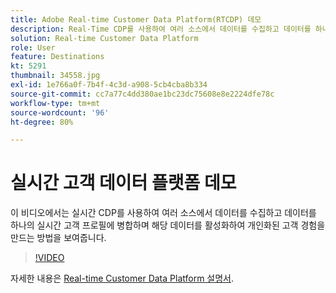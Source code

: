```yaml
---
title: Adobe Real-time Customer Data Platform(RTCDP) 데모
description: Real-Time CDP를 사용하여 여러 소스에서 데이터를 수집하고 데이터를 하나의 실시간 고객 프로필에 병합하며 해당 데이터를 활성화하여 개인화된 고객 경험을 만드는 방법의 데모를 참조하십시오.
solution: Real-time Customer Data Platform
role: User
feature: Destinations
kt: 5291
thumbnail: 34558.jpg
exl-id: 1e766a0f-7b4f-4c3d-a908-5cb4cba8b334
source-git-commit: cc7a77c4dd380ae1bc23dc75608e8e2224dfe78c
workflow-type: tm+mt
source-wordcount: '96'
ht-degree: 80%

---
```


# 실시간 고객 데이터 플랫폼 데모

이 비디오에서는 실시간 CDP를 사용하여 여러 소스에서 데이터를 수집하고 데이터를 하나의 실시간 고객 프로필에 병합하며 해당 데이터를 활성화하여 개인화된 고객 경험을 만드는 방법을 보여줍니다.

>[!VIDEO](https://video.tv.adobe.com/v/34558?quality=12&learn=on)


자세한 내용은 [Real-time Customer Data Platform 설명서](https://experienceleague.adobe.com/docs/experience-platform/rtcdp/overview.html?lang=ko).